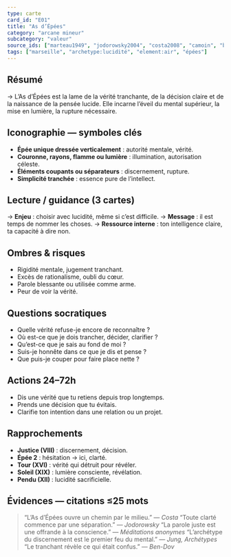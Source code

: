 ```yaml
---
type: carte
card_id: "E01"
title: "As d’Épées"
category: "arcane mineur"
subcategory: "valeur"
source_ids: ["marteau1949", "jodorowsky2004", "costa2008", "camoin", "bendov2011", "delcamp", "nadolny2018", "jung", "meditations_anonymes", "nichols"]
tags: ["marseille", "archetype:lucidité", "element:air", "épées"]
---
```


## Résumé
→ L’As d’Épées est la lame de la vérité tranchante, de la décision claire et de la naissance de la pensée lucide. Elle incarne l’éveil du mental supérieur, la mise en lumière, la rupture nécessaire.

## Iconographie — symboles clés
- **Épée unique dressée verticalement** : autorité mentale, vérité.
- **Couronne, rayons, flamme ou lumière** : illumination, autorisation céleste.
- **Éléments coupants ou séparateurs** : discernement, rupture.
- **Simplicité tranchée** : essence pure de l’intellect.

## Lecture / guidance (3 cartes)
→ **Enjeu** : choisir avec lucidité, même si c’est difficile.
→ **Message** : il est temps de nommer les choses.
→ **Ressource interne** : ton intelligence claire, ta capacité à dire non.

## Ombres & risques
- Rigidité mentale, jugement tranchant.
- Excès de rationalisme, oubli du cœur.
- Parole blessante ou utilisée comme arme.
- Peur de voir la vérité.

## Questions socratiques
- Quelle vérité refuse-je encore de reconnaître ?
- Où est-ce que je dois trancher, décider, clarifier ?
- Qu’est-ce que je sais au fond de moi ?
- Suis-je honnête dans ce que je dis et pense ?
- Que puis-je couper pour faire place nette ?

## Actions 24–72h
- Dis une vérité que tu retiens depuis trop longtemps.
- Prends une décision que tu évitais.
- Clarifie ton intention dans une relation ou un projet.

## Rapprochements
- **Justice (VIII)** : discernement, décision.
- **Épée 2** : hésitation → ici, clarté.
- **Tour (XVI)** : vérité qui détruit pour révéler.
- **Soleil (XIX)** : lumière consciente, révélation.
- **Pendu (XII)** : lucidité sacrificielle.

## Évidences — citations ≤25 mots
> “L’As d’Épées ouvre un chemin par le milieu.” — *Costa*
> “Toute clarté commence par une séparation.” — *Jodorowsky*
> “La parole juste est une offrande à la conscience.” — *Méditations anonymes*
> “L’archétype du discernement est le premier feu du mental.” — *Jung, Archétypes*
> “Le tranchant révèle ce qui était confus.” — *Ben-Dov*
